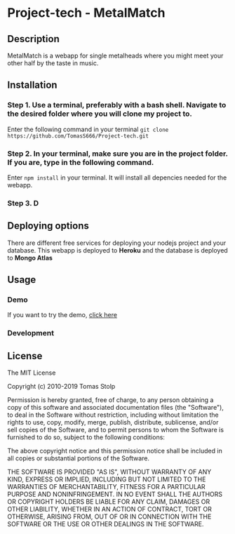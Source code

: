 # Project-tech - MetalMatch

## Description
MetalMatch is a webapp for single metalheads where you might meet your other half by the taste in music.
## Installation

### Step 1. Use a terminal, preferably with a bash shell. Navigate to the desired folder where you will clone my project to.
Enter the following command in your terminal ``` git clone https://github.com/TomasS666/Project-tech.git ```

### Step 2. In your terminal, make sure you are in the project folder. If you are, type in the following command.
Enter ``` npm install ``` in your terminal. It will install all depencies needed for the webapp.

### Step 3. D

## Deploying options
There are different free services for deploying your nodejs project and your database. This webapp is deployed to **Heroku** and the database is deployed to **Mongo Atlas**

## Usage 
### Demo
If you want to try the demo, [click here](https://p-tech.herokuapp.com)
### Development

## License
The MIT License

Copyright (c) 2010-2019 Tomas Stolp

Permission is hereby granted, free of charge, to any person obtaining a copy
of this software and associated documentation files (the "Software"), to deal
in the Software without restriction, including without limitation the rights
to use, copy, modify, merge, publish, distribute, sublicense, and/or sell
copies of the Software, and to permit persons to whom the Software is
furnished to do so, subject to the following conditions:

The above copyright notice and this permission notice shall be included in
all copies or substantial portions of the Software.

THE SOFTWARE IS PROVIDED "AS IS", WITHOUT WARRANTY OF ANY KIND, EXPRESS OR
IMPLIED, INCLUDING BUT NOT LIMITED TO THE WARRANTIES OF MERCHANTABILITY,
FITNESS FOR A PARTICULAR PURPOSE AND NONINFRINGEMENT. IN NO EVENT SHALL THE
AUTHORS OR COPYRIGHT HOLDERS BE LIABLE FOR ANY CLAIM, DAMAGES OR OTHER
LIABILITY, WHETHER IN AN ACTION OF CONTRACT, TORT OR OTHERWISE, ARISING FROM,
OUT OF OR IN CONNECTION WITH THE SOFTWARE OR THE USE OR OTHER DEALINGS IN
THE SOFTWARE.
